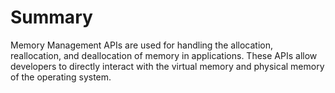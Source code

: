# Summary

Memory Management APIs are used for handling the allocation, reallocation, and deallocation of memory in applications. These APIs allow developers to directly interact with the virtual memory and physical memory of the operating system.
